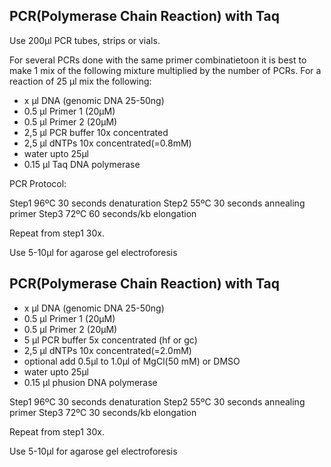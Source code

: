 ## PCR(Polymerase Chain Reaction) with Taq


Use 200µl PCR tubes, strips or vials.

For several PCRs done with the same primer combinatietoon it is best to make 1 mix of the following mixture multiplied by the number of PCRs.
For a reaction of 25 µl mix the following:

-	x µl DNA (genomic DNA 25-50ng)
-	0.5 µl Primer 1 (20µM)
-	0.5 µl Primer 2 (20µM)
-	2,5 µl  PCR buffer 10x concentrated
-	2,5 µl dNTPs 10x concentrated(=0.8mM)
-	water upto 25µl
-	0.15 µl Taq DNA polymerase

PCR Protocol:

Step1	96ºC	30 seconds denaturation
Step2	55ºC	30 seconds annealing primer
Step3	72ºC	60 seconds/kb elongation

Repeat from step1 30x.

Use 5-10µl for agarose gel electroforesis

## PCR(Polymerase Chain Reaction) with Taq

-	x µl DNA (genomic DNA 25-50ng)
-	0.5 µl Primer 1 (20µM)
-	0.5 µl Primer 2 (20µM)
-	5 µl  PCR buffer 5x concentrated (hf or gc)
-	2,5 µl dNTPs 10x concentrated(=2.0mM)
- optional add 0.5µl to 1.0µl of MgCl(50 mM) or DMSO 
-	water upto 25µl
-	0.15 µl phusion DNA polymerase

Step1	96ºC	30 seconds denaturation
Step2	55ºC	30 seconds annealing primer
Step3	72ºC	30 seconds/kb elongation

Repeat from step1 30x.

Use 5-10µl for agarose gel electroforesis
